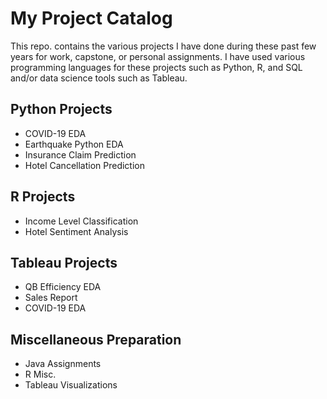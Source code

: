 # My Project Catalog
This repo. contains the various projects I have done during these past few years for work, capstone, or personal assignments. I have used various programming languages for these projects such as Python, R, and SQL and/or data science tools such as Tableau. 

## Python Projects
* COVID-19 EDA
* Earthquake Python EDA
* Insurance Claim Prediction
* Hotel Cancellation Prediction

## R Projects
* Income Level Classification
* Hotel Sentiment Analysis

## Tableau Projects
* QB Efficiency EDA
* Sales Report
* COVID-19 EDA

## Miscellaneous Preparation
* Java Assignments
* R Misc. 
* Tableau Visualizations
